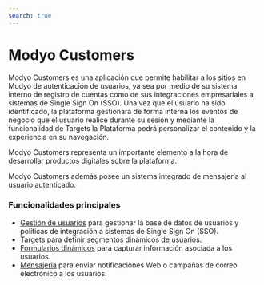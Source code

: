 ```yaml
---
search: true
---
```


# Modyo Customers

Modyo Customers es una aplicación que permite habilitar a los sitios en Modyo de autenticación de usuarios, ya sea por medio de su sistema interno de registro de cuentas como de sus integraciones empresariales a sistemas de Single Sign On (SSO). Una vez que el usuario ha sido identificado, la plataforma gestionará de forma interna los eventos de negocio que el usuario realice durante su sesión y mediante la funcionalidad de Targets la Plataforma podrá personalizar el contenido y la experiencia en su navegación.

Modyo Customers representa un importante elemento a la hora de desarrollar productos digitales sobre la plataforma.

Modyo Customers además posee un sistema integrado de mensajería al usuario autenticado.

### Funcionalidades principales
- [Gestión de usuarios](/guides/customers/users.html) para gestionar la base de datos de usuarios y políticas de integración a sistemas de Single Sign On (SSO).
- [Targets](/guides/customers/targets.html) para definir segmentos dinámicos de usuarios.
- [Formularios dinámicos](/guides/customers/forms.html) para capturar información asociada a los usuarios.
- [Mensajería](/guides/customers/messaging.html) para enviar notificaciones Web o campañas de correo electrónico a los usuarios.
